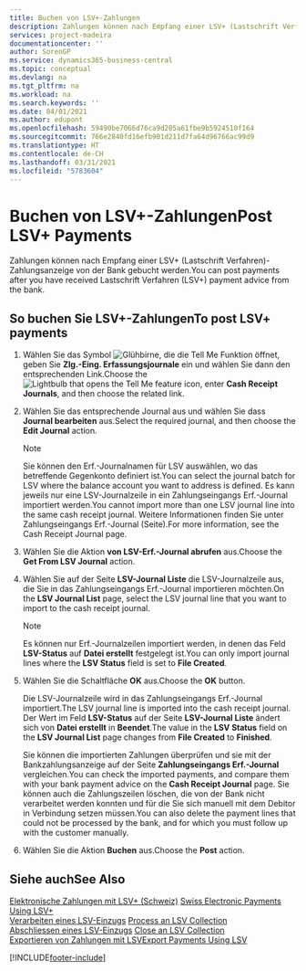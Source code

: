 ```yaml
---
title: Buchen von LSV+-Zahlungen
description: Zahlungen können nach Empfang einer LSV+ (Lastschrift Verfahren)-Zahlungsanzeige von der Bank gebucht werden.
services: project-madeira
documentationcenter: ''
author: SorenGP
ms.service: dynamics365-business-central
ms.topic: conceptual
ms.devlang: na
ms.tgt_pltfrm: na
ms.workload: na
ms.search.keywords: ''
ms.date: 04/01/2021
ms.author: edupont
ms.openlocfilehash: 59490be7066d76ca9d205a61fbe9b5924510f164
ms.sourcegitcommit: 766e2840fd16efb901d211d7fa64d96766ac99d9
ms.translationtype: HT
ms.contentlocale: de-CH
ms.lasthandoff: 03/31/2021
ms.locfileid: "5783604"
---
```

# <a name="post-lsv-payments"></a><span data-ttu-id="aeac1-103">Buchen von LSV+-Zahlungen</span><span class="sxs-lookup"><span data-stu-id="aeac1-103">Post LSV+ Payments</span></span>
<span data-ttu-id="aeac1-104">Zahlungen können nach Empfang einer LSV+ (Lastschrift Verfahren)-Zahlungsanzeige von der Bank gebucht werden.</span><span class="sxs-lookup"><span data-stu-id="aeac1-104">You can post payments after you have received Lastschrift Verfahren (LSV+) payment advice from the bank.</span></span>  

## <a name="to-post-lsv-payments"></a><span data-ttu-id="aeac1-105">So buchen Sie LSV+-Zahlungen</span><span class="sxs-lookup"><span data-stu-id="aeac1-105">To post LSV+ payments</span></span>  

1.  <span data-ttu-id="aeac1-106">Wählen Sie das Symbol ![Glühbirne, die die Tell Me Funktion öffnet](../../media/ui-search/search_small.png "Tell Me-Funktion"), geben Sie **Zlg.-Eing. Erfassungsjournale** ein und wählen Sie dann den entsprechenden Link.</span><span class="sxs-lookup"><span data-stu-id="aeac1-106">Choose the ![Lightbulb that opens the Tell Me feature](../../media/ui-search/search_small.png "Tell me what you want to do") icon, enter **Cash Receipt Journals**, and then choose the related link.</span></span>  
2.  <span data-ttu-id="aeac1-107">Wählen Sie das entsprechende Journal aus und wählen Sie dass **Journal bearbeiten** aus.</span><span class="sxs-lookup"><span data-stu-id="aeac1-107">Select the required journal, and then choose the **Edit Journal** action.</span></span>  

    > [!NOTE]  
    >  <span data-ttu-id="aeac1-108">Sie können den Erf.-Journalnamen für LSV auswählen, wo das betreffende Gegenkonto definiert ist.</span><span class="sxs-lookup"><span data-stu-id="aeac1-108">You can select the journal batch for LSV where the balance account you want to address is defined.</span></span> <span data-ttu-id="aeac1-109">Es kann jeweils nur eine LSV-Journalzeile in ein Zahlungseingangs Erf.-Journal importiert werden.</span><span class="sxs-lookup"><span data-stu-id="aeac1-109">You cannot import more than one LSV journal line into the same cash receipt journal.</span></span> <span data-ttu-id="aeac1-110">Weitere Informationen finden Sie unter Zahlungseingangs Erf.-Journal (Seite).</span><span class="sxs-lookup"><span data-stu-id="aeac1-110">For more information, see the Cash Receipt Journal page.</span></span>  

3.  <span data-ttu-id="aeac1-111">Wählen Sie die Aktion **von LSV-Erf.-Journal abrufen** aus.</span><span class="sxs-lookup"><span data-stu-id="aeac1-111">Choose the **Get From LSV Journal** action.</span></span>  
4.  <span data-ttu-id="aeac1-112">Wählen Sie auf der Seite **LSV-Journal Liste** die LSV-Journalzeile aus, die Sie in das Zahlungseingangs Erf.-Journal importieren möchten.</span><span class="sxs-lookup"><span data-stu-id="aeac1-112">On the **LSV Journal List** page, select the LSV journal line that you want to import to the cash receipt journal.</span></span>  

    > [!NOTE]  
    >  <span data-ttu-id="aeac1-113">Es können nur Erf.-Journalzeilen importiert werden, in denen das Feld **LSV-Status** auf **Datei erstellt** festgelegt ist.</span><span class="sxs-lookup"><span data-stu-id="aeac1-113">You can only import journal lines where the **LSV Status** field is set to **File Created**.</span></span>  

5.  <span data-ttu-id="aeac1-114">Wählen Sie die Schaltfläche **OK** aus.</span><span class="sxs-lookup"><span data-stu-id="aeac1-114">Choose the **OK** button.</span></span>  

    <span data-ttu-id="aeac1-115">Die LSV-Journalzeile wird in das Zahlungseingangs Erf.-Journal importiert.</span><span class="sxs-lookup"><span data-stu-id="aeac1-115">The LSV journal line is imported into the cash receipt journal.</span></span> <span data-ttu-id="aeac1-116">Der Wert im Feld **LSV-Status** auf der Seite **LSV-Journal Liste** ändert sich von **Datei erstellt** in **Beendet**.</span><span class="sxs-lookup"><span data-stu-id="aeac1-116">The value in the **LSV Status** field on the **LSV Journal List** page changes from **File Created** to **Finished**.</span></span>  

    <span data-ttu-id="aeac1-117">Sie können die importierten Zahlungen überprüfen und sie mit der Bankzahlungsanzeige auf der Seite **Zahlungseingangs Erf.-Journal** vergleichen.</span><span class="sxs-lookup"><span data-stu-id="aeac1-117">You can check the imported payments, and compare them with your bank payment advice on the **Cash Receipt Journal** page.</span></span> <span data-ttu-id="aeac1-118">Sie können auch die Zahlungszeilen löschen, die von der Bank nicht verarbeitet werden konnten und für die Sie sich manuell mit dem Debitor in Verbindung setzen müssen.</span><span class="sxs-lookup"><span data-stu-id="aeac1-118">You can also delete the payment lines that could not be processed by the bank, and for which you must follow up with the customer manually.</span></span>  

6.  <span data-ttu-id="aeac1-119">Wählen Sie die Aktion **Buchen** aus.</span><span class="sxs-lookup"><span data-stu-id="aeac1-119">Choose the **Post** action.</span></span>  

## <a name="see-also"></a><span data-ttu-id="aeac1-120">Siehe auch</span><span class="sxs-lookup"><span data-stu-id="aeac1-120">See Also</span></span>  
 <span data-ttu-id="aeac1-121">[Elektronische Zahlungen mit LSV+ (Schweiz)](swiss-electronic-payments-using-lsv-.md) </span><span class="sxs-lookup"><span data-stu-id="aeac1-121">[Swiss Electronic Payments Using LSV+](swiss-electronic-payments-using-lsv-.md) </span></span>  
 <span data-ttu-id="aeac1-122">[Verarbeiten eines LSV-Einzugs](how-to-process-an-lsv-collection.md) </span><span class="sxs-lookup"><span data-stu-id="aeac1-122">[Process an LSV Collection](how-to-process-an-lsv-collection.md) </span></span>  
 <span data-ttu-id="aeac1-123">[Abschliessen eines LSV-Einzugs](how-to-close-an-lsv-collection.md) </span><span class="sxs-lookup"><span data-stu-id="aeac1-123">[Close an LSV Collection](how-to-close-an-lsv-collection.md) </span></span>  
 [<span data-ttu-id="aeac1-124">Exportieren von Zahlungen mit LSV</span><span class="sxs-lookup"><span data-stu-id="aeac1-124">Export Payments Using LSV</span></span>](how-to-export-payments-using-lsv.md) 


[!INCLUDE[footer-include](../../includes/footer-banner.md)]